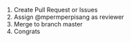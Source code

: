 1. Create Pull Request or Issues
2. Assign @mpermperpisang as reviewer
3. Merge to branch master
4. Congrats
